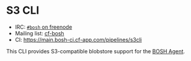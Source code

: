 # S3 CLI

* IRC: [`#bosh` on freenode](https://webchat.freenode.net/?channels=bosh)
* Mailing list: [cf-bosh](https://lists.cloudfoundry.org/pipermail/cf-bosh)
* CI: <https://main.bosh-ci.cf-app.com/pipelines/s3cli>

This CLI provides S3-compatible blobstore support for the [BOSH Agent](https://github.com/cloudfoundry/bosh-agent).
